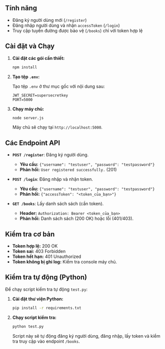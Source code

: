 ## Tính năng

-   Đăng ký người dùng mới (`/register`)
-   Đăng nhập người dùng và nhận `accessToken` (`/login`)
-   Truy cập tuyến đường được bảo vệ (`/books`) chỉ với token hợp lệ

## Cài đặt và Chạy

1.  **Cài đặt các gói cần thiết:**

    ```bash
    npm install
    ```

2.  **Tạo tệp `.env`:**

    Tạo tệp `.env` ở thư mục gốc với nội dung sau:

    ```
    JWT_SECRET=supersecretkey
    PORT=5000
    ```

3.  **Chạy máy chủ:**

    ```bash
    node server.js
    ```

    Máy chủ sẽ chạy tại `http://localhost:5000`.

## Các Endpoint API

-   **`POST /register`**: Đăng ký người dùng.
    -   **Yêu cầu:** `{"username": "testuser", "password": "testpassword"}`
    -   **Phản hồi:** `User registered successfully.` (201)

-   **`POST /login`**: Đăng nhập và nhận token.
    -   **Yêu cầu:** `{"username": "testuser", "password": "testpassword"}`
    -   **Phản hồi:** `{"accessToken": "<token_của_bạn>"}`

-   **`GET /books`**: Lấy danh sách sách (cần token).
    -   **Header:** `Authorization: Bearer <token_của_bạn>`
    -   **Phản hồi:** Danh sách sách (200 OK) hoặc lỗi (401/403).

## Kiểm tra cơ bản

-   **Token hợp lệ:** 200 OK
-   **Token sai:** 403 Forbidden
-   **Token hết hạn:** 401 Unauthorized
-   **Token không bị ghi log:** Kiểm tra console máy chủ.

## Kiểm tra tự động (Python)

Để chạy script kiểm tra tự động `test.py`:

1.  **Cài đặt thư viện Python:**

    ```bash
    pip install -r requirements.txt
    ```

2.  **Chạy script kiểm tra:**

    ```bash
    python test.py
    ```

    Script này sẽ tự động đăng ký người dùng, đăng nhập, lấy token và kiểm tra truy cập vào endpoint `/books`.